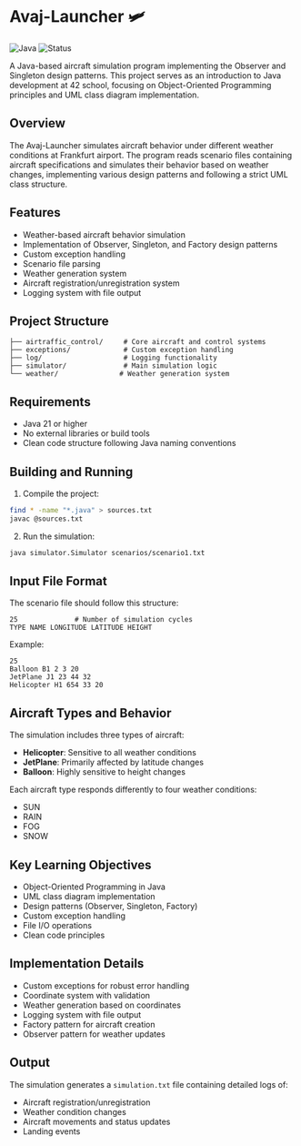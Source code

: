 # Avaj-Launcher 🛩️

![Java](https://img.shields.io/badge/Java-21-blue)
![Status](https://img.shields.io/badge/Status-Completed-success)

A Java-based aircraft simulation program implementing the Observer and Singleton design patterns. This project serves as
an introduction to Java development at 42 school, focusing on Object-Oriented Programming principles and UML class
diagram implementation.

## Overview

The Avaj-Launcher simulates aircraft behavior under different weather conditions at Frankfurt airport. The program reads
scenario files containing aircraft specifications and simulates their behavior based on weather changes, implementing
various design patterns and following a strict UML class structure.

## Features

- Weather-based aircraft behavior simulation
- Implementation of Observer, Singleton, and Factory design patterns
- Custom exception handling
- Scenario file parsing
- Weather generation system
- Aircraft registration/unregistration system
- Logging system with file output

## Project Structure

```
├── airtraffic_control/     # Core aircraft and control systems
├── exceptions/             # Custom exception handling
├── log/                    # Logging functionality
├── simulator/              # Main simulation logic
└── weather/               # Weather generation system
```

## Requirements

- Java 21 or higher
- No external libraries or build tools
- Clean code structure following Java naming conventions

## Building and Running

1. Compile the project:

```bash
find * -name "*.java" > sources.txt
javac @sources.txt
```

2. Run the simulation:

```bash
java simulator.Simulator scenarios/scenario1.txt
```

## Input File Format

The scenario file should follow this structure:

```
25              # Number of simulation cycles
TYPE NAME LONGITUDE LATITUDE HEIGHT
```

Example:

```
25
Balloon B1 2 3 20
JetPlane J1 23 44 32
Helicopter H1 654 33 20
```

## Aircraft Types and Behavior

The simulation includes three types of aircraft:

- **Helicopter**: Sensitive to all weather conditions
- **JetPlane**: Primarily affected by latitude changes
- **Balloon**: Highly sensitive to height changes

Each aircraft type responds differently to four weather conditions:

- SUN
- RAIN
- FOG
- SNOW

## Key Learning Objectives

- Object-Oriented Programming in Java
- UML class diagram implementation
- Design patterns (Observer, Singleton, Factory)
- Custom exception handling
- File I/O operations
- Clean code principles

## Implementation Details

- Custom exceptions for robust error handling
- Coordinate system with validation
- Weather generation based on coordinates
- Logging system with file output
- Factory pattern for aircraft creation
- Observer pattern for weather updates

## Output

The simulation generates a `simulation.txt` file containing detailed logs of:

- Aircraft registration/unregistration
- Weather condition changes
- Aircraft movements and status updates
- Landing events
